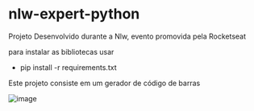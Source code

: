# nlw-expert-python

Projeto Desenvolvido durante a Nlw, evento promovida pela Rocketseat


para instalar as bibliotecas usar

 - pip install -r requirements.txt

Este projeto consiste em um gerador de código de barras

![image](https://github.com/ArthurMarte/nlw-expert-python/assets/32113598/9ef15e68-afbd-4bf7-997e-f5a6f7548ff8)
